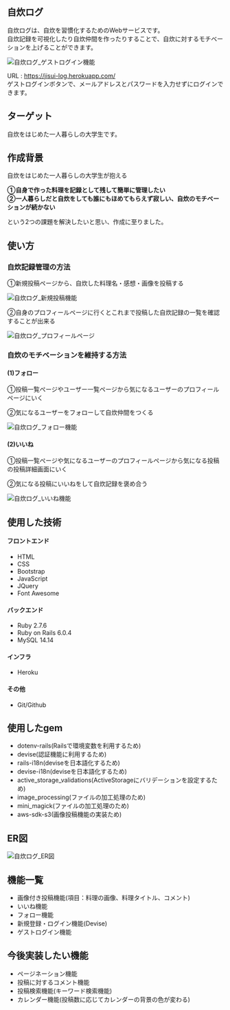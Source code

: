## 自炊ログ
自炊ログは、自炊を習慣化するためのWebサービスです。  
自炊記録を可視化したり自炊仲間を作ったりすることで、自炊に対するモチベーションを上げることができます。

![自炊ログ_ゲストログイン機能](https://user-images.githubusercontent.com/103517622/205859242-19104ed5-0655-4ab4-aee1-08481bf9f1ce.gif)

URL : https://jisui-log.herokuapp.com/  
ゲストログインボタンで、メールアドレスとパスワードを入力せずにログインできます。

## ターゲット
自炊をはじめた一人暮らしの大学生です。

## 作成背景
自炊をはじめた一人暮らしの大学生が抱える

**①自身で作った料理を記録として残して簡単に管理したい**  
**②一人暮らしだと自炊をしても誰にもほめてもらえず寂しい、自炊のモチベーションが続かない**

という2つの課題を解決したいと思い、作成に至りました。

## 使い方

### 自炊記録管理の方法
①新規投稿ページから、自炊した料理名・感想・画像を投稿する

![自炊ログ_新規投稿機能](https://user-images.githubusercontent.com/103517622/205858694-8ac50434-d425-46c0-9415-9864d1e65be8.gif)

②自身のプロフィールページに行くとこれまで投稿した自炊記録の一覧を確認することが出来る

![自炊ログ_プロフィールページ](https://user-images.githubusercontent.com/103517622/205841517-69697168-5159-4e71-bdec-52ce45516484.png)

### 自炊のモチベーションを維持する方法
#### (1)フォロー
①投稿一覧ぺージやユーザー一覧ページから気になるユーザーのプロフィールページにいく

②気になるユーザーをフォローして自炊仲間をつくる

![自炊ログ_フォロー機能](https://user-images.githubusercontent.com/103517622/205858549-f37ccdf8-c11e-4789-8c10-9051934c5ece.gif)

#### (2)いいね
①投稿一覧ぺージや気になるユーザーのプロフィールページから気になる投稿の投稿詳細画面にいく

②気になる投稿にいいねをして自炊記録を褒め合う

![自炊ログ_いいね機能](https://user-images.githubusercontent.com/103517622/205858032-ae58891e-2a9b-4153-a0f7-4d7bc0776b75.gif)

## 使用した技術
#### フロントエンド
 - HTML
 - CSS
 - Bootstrap
 - JavaScript
 - JQuery
 - Font Awesome

#### バックエンド
 - Ruby 2.7.6
 - Ruby on Rails 6.0.4
 - MySQL 14.14

#### インフラ
 - Heroku

#### その他
 - Git/Github

## 使用したgem
 - dotenv-rails(Railsで環境変数を利用するため)
 - devise(認証機能に利用するため)
 - rails-i18n(deviseを日本語化するため)
 - devise-i18n(deviseを日本語化するため)
 - active_storage_validations(ActiveStorageにバリデーションを設定するため)
 - image_processing(ファイルの加工処理のため)
 - mini_magick(ファイルの加工処理のため)
 - aws-sdk-s3(画像投稿機能の実装ため)

## ER図
![自炊ログ_ER図](https://user-images.githubusercontent.com/103517622/205428753-bf104f74-2375-470e-9c7a-278c4df5dd98.jpg)

## 機能一覧
 - 画像付き投稿機能(項目：料理の画像、料理タイトル、コメント)
 - いいね機能
 - フォロー機能
 - 新規登録・ログイン機能(Devise)
 - ゲストログイン機能

## 今後実装したい機能
 - ページネーション機能
 - 投稿に対するコメント機能
 - 投稿検索機能(キーワード検索機能)
 - カレンダー機能(投稿数に応じてカレンダーの背景の色が変わる)